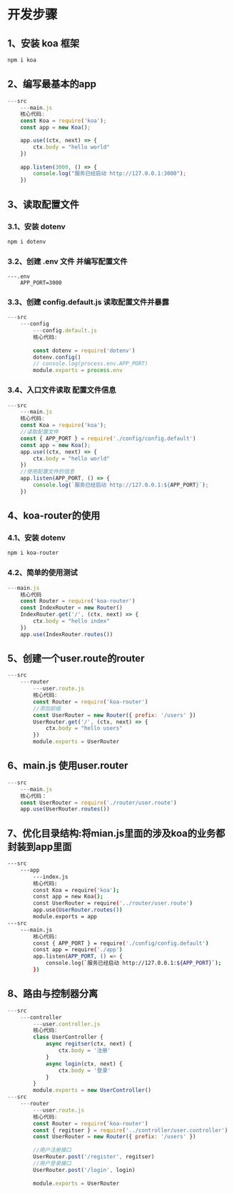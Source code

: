 # 开发步骤

## 1、安装 koa 框架

```bash
npm i koa
```

## 2、编写最基本的app

```javascript
---src
	---main.js
	核心代码:
    const Koa = require('koa');
    const app = new Koa();

    app.use((ctx, next) => {
        ctx.body = "hello world"
    })
    
    app.listen(3000, () => {
        console.log("服务已经启动 http://127.0.0.1:3000");
    })
```

## 3、读取配置文件

### 3.1、安装 dotenv

```bash
npm i dotenv
```

### 3.2、创建 .env 文件 并编写配置文件

```
---.env
    APP_PORT=3000
```

### 3.3、创建 config.default.js 读取配置文件并暴露

```javascript
---src
	---config
		---config.default.js
		核心代码:
		
		const dotenv = require('dotenv')
		dotenv.config()
		// console.log(process.env.APP_PORT)
		module.exports = process.env
```

### 3.4、入口文件读取 配置文件信息

```javascript
---src
	---main.js
	核心代码:
	const Koa = require('koa');
	//读取配置文件
	const { APP_PORT } = require('./config/config.default')
	const app = new Koa();
	app.use((ctx, next) => {
    	ctx.body = "hello world"
	})
	//使用配置文件的信息
	app.listen(APP_PORT, () => {
   	 	console.log(`服务已经启动 http://127.0.0.1:${APP_PORT}`);
	})
```

## 4、koa-router的使用

### 4.1、安装 dotenv

```bash
npm i koa-router
```

### 4.2、简单的使用测试

```javascript
---main.js
	核心代码
	const Router = require('koa-router')
	const IndexRouter = new Router()
	IndexRouter.get('/', (ctx, next) => {
    	ctx.body = "hello index"
	})
	app.use(IndexRouter.routes())
```

## 5、创建一个user.route的router

```javascript
---src
	---router
		---user.route.js
		核心代码:
		const Router = require('koa-router')
		//添加前缀
		const UserRouter = new Router({ prefix: '/users' })
		UserRouter.get('/', (ctx, next) => {
            ctx.body = "hello users"
		})
		module.exports = UserRouter
```

## 6、main.js 使用user.router

```javascript
---src
	---main.js
	核心代码：
    const UserRouter = require('./router/user.route')
	app.use(UserRouter.routes())
```

## 7、优化目录结构:将mian.js里面的涉及koa的业务都封装到app里面

```bash
---src
	---app
		---index.js
		核心代码:
		const Koa = require('koa');
		const app = new Koa();
		const UserRouter = require('../router/user.route')
		app.use(UserRouter.routes())
		module.exports = app
---src
	---main.js
		核心代码:
		const { APP_PORT } = require('./config/config.default')
		const app = require('./app')
		app.listen(APP_PORT, () => {
    		console.log(`服务已经启动 http://127.0.0.1:${APP_PORT}`);
		})
```

## 8、路由与控制器分离

```javascript
---src
	---controller
		---user.controller.js
		核心代码:
		class UserController {
    		async regitser(ctx, next) {
        		ctx.body = '注册'
    		}
            async login(ctx, next) {
        		ctx.body = '登录'
   	 		}	
		}
		module.exports = new UserController()
---src
	---router
		---user.route.js
		核心代码:
		const Router = require('koa-router')
		const { regitser } = require('../controller/user.controller')
		const UserRouter = new Router({ prefix: '/users' })
		
		//用户注册接口
		UserRouter.post('/register', regitser)
		//用户登录接口
		UserRouter.post('/login', login)
		
		module.exports = UserRouter
```






